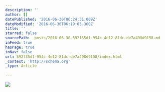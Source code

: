 ```yaml
---
description: ''
author: []
datePublished: '2016-06-30T06:24:31.009Z'
dateModified: '2016-06-30T06:19:03.360Z'
title: ''
starred: false
sourcePath: _posts/2016-06-30-592f35d1-954c-4e12-81dc-de7a498d9158.md
inFeed: true
hasPage: true
inNav: false
url: 592f35d1-954c-4e12-81dc-de7a498d9158/index.html
_context: 'http://schema.org'
_type: Article

---
```

![](https://the-grid-user-content.s3-us-west-2.amazonaws.com/e2994e6e-cfed-40ea-9a2a-1416d8080575.jpg)